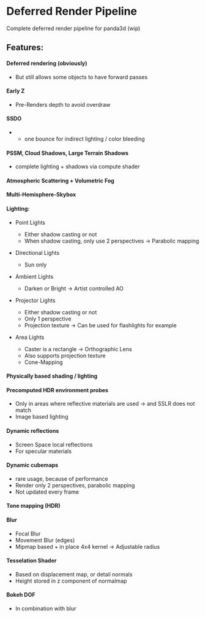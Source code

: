 Deferred Render Pipeline
==============

Complete deferred render pipeline for panda3d (wip)

## Features:

#### Deferred rendering (obviously)
- But still allows some objects to have forward passes

#### Early Z
- Pre-Renders depth to avoid overdraw

#### SSDO
- + one bounce for indirect lighting / color bleeding
    

#### PSSM, Cloud Shadows, Large Terrain Shadows
- complete lighting + shadows via compute shader

#### Atmospheric Scattering + Volumetric Fog

#### Multi-Hemisphere-Skybox

#### Lighting:
- Point Lights
    - Either shadow casting or not
    - When shadow casting, only use 2 perspectives
        -> Parabolic mapping

- Directional Lights
    - Sun only

- Ambient Lights
    - Darken or Bright
        -> Artist controlled AO

- Projector Lights
    - Either shadow casting or not
    - Only 1 perspective
    - Projection texture
        -> Can be used for flashlights for example

- Area Lights
    - Caster is a rectangle
        -> Orthographic Lens
    - Also supports projection texture
    - Cone-Mapping

#### Physically based shading / lighting

#### Precomputed HDR environment probes
- Only in areas where reflective materials are used
    -> and SSLR does not match
- Image based lighting

#### Dynamic reflections
- Screen Space local reflections
- For specular materials

#### Dynamic cubemaps 
- rare usage, because of performance
- Render only 2 perspectives, parabolic mapping
- Not updated every frame

#### Tone mapping (HDR)

#### Blur
- Focal Blur
- Movement Blur (edges)
- Mipmap based + in place 4x4 kernel
    -> Adjustable radius

#### Tesselation Shader
- Based on displacement map, or detail normals
- Height stored in z component of normalmap

#### Bokeh DOF
- In combination with blur